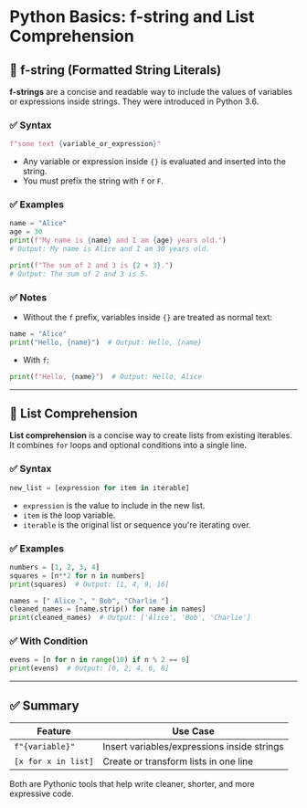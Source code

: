 # Python Basics: f-string and List Comprehension

## 📌 f-string (Formatted String Literals)

**f-strings** are a concise and readable way to include the values of variables or expressions inside strings. They were introduced in Python 3.6.

### ✅ Syntax

```python
f"some text {variable_or_expression}"
```

- Any variable or expression inside `{}` is evaluated and inserted into the string.
- You must prefix the string with `f` or `F`.

### ✅ Examples

```python
name = "Alice"
age = 30
print(f"My name is {name} and I am {age} years old.")
# Output: My name is Alice and I am 30 years old.

print(f"The sum of 2 and 3 is {2 + 3}.")
# Output: The sum of 2 and 3 is 5.
```

### ✅ Notes

- Without the `f` prefix, variables inside `{}` are treated as normal text:
  
```python
name = "Alice"
print("Hello, {name}")  # Output: Hello, {name}
```

- With `f`:
  
```python
print(f"Hello, {name}")  # Output: Hello, Alice
```

---

## 📌 List Comprehension

**List comprehension** is a concise way to create lists from existing iterables. It combines `for` loops and optional conditions into a single line.

### ✅ Syntax

```python
new_list = [expression for item in iterable]
```

- `expression` is the value to include in the new list.
- `item` is the loop variable.
- `iterable` is the original list or sequence you're iterating over.

### ✅ Examples

```python
numbers = [1, 2, 3, 4]
squares = [n**2 for n in numbers]
print(squares)  # Output: [1, 4, 9, 16]
```

```python
names = [" Alice ", " Bob", "Charlie "]
cleaned_names = [name.strip() for name in names]
print(cleaned_names)  # Output: ['Alice', 'Bob', 'Charlie']
```

### ✅ With Condition

```python
evens = [n for n in range(10) if n % 2 == 0]
print(evens)  # Output: [0, 2, 4, 6, 8]
```

---

## ✅ Summary

| Feature             | Use Case                                      |
|---------------------|-----------------------------------------------|
| `f"{variable}"`     | Insert variables/expressions inside strings   |
| `[x for x in list]` | Create or transform lists in one line         |

Both are Pythonic tools that help write cleaner, shorter, and more expressive code.
